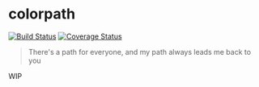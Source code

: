 # colorpath
[![Build Status](https://travis-ci.org/Leopoldthecoder/colorpath.svg?branch=master)](https://travis-ci.org/Leopoldthecoder/colorpath)
[![Coverage Status](https://coveralls.io/repos/github/Leopoldthecoder/colorpath/badge.svg?branch=master)](https://coveralls.io/github/Leopoldthecoder/colorpath?branch=master)
> There's a path for everyone, and my path always leads me back to you

WIP
